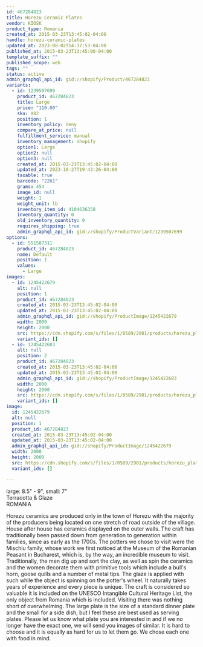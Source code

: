 ```yaml
---
id: 467284823
title: Horezu Ceramic Plates
vendor: KIOSK
product_type: Romania
created_at: 2015-03-23T13:45:02-04:00
handle: horezu-ceramic-plates
updated_at: 2023-08-02T14:37:53-04:00
published_at: 2015-03-23T13:45:00-04:00
template_suffix: ""
published_scope: web
tags: ""
status: active
admin_graphql_api_id: gid://shopify/Product/467284823
variants:
  - id: 1239507699
    product_id: 467284823
    title: Large
    price: "110.00"
    sku: X82
    position: 1
    inventory_policy: deny
    compare_at_price: null
    fulfillment_service: manual
    inventory_management: shopify
    option1: Large
    option2: null
    option3: null
    created_at: 2015-03-23T13:45:02-04:00
    updated_at: 2023-10-27T19:43:26-04:00
    taxable: true
    barcode: "2261"
    grams: 454
    image_id: null
    weight: 1
    weight_unit: lb
    inventory_item_id: 4104636358
    inventory_quantity: 0
    old_inventory_quantity: 0
    requires_shipping: true
    admin_graphql_api_id: gid://shopify/ProductVariant/1239507699
options:
  - id: 551587311
    product_id: 467284823
    name: Default
    position: 1
    values:
      - Large
images:
  - id: 1245422679
    alt: null
    position: 1
    product_id: 467284823
    created_at: 2015-03-23T13:45:02-04:00
    updated_at: 2015-03-23T13:45:02-04:00
    admin_graphql_api_id: gid://shopify/ProductImage/1245422679
    width: 2000
    height: 2000
    src: https://cdn.shopify.com/s/files/1/0589/2901/products/horezu_plates.jpeg?v=1427132702
    variant_ids: []
  - id: 1245422683
    alt: null
    position: 2
    product_id: 467284823
    created_at: 2015-03-23T13:45:02-04:00
    updated_at: 2015-03-23T13:45:02-04:00
    admin_graphql_api_id: gid://shopify/ProductImage/1245422683
    width: 2000
    height: 2000
    src: https://cdn.shopify.com/s/files/1/0589/2901/products/horezu_plates_2.jpeg?v=1427132702
    variant_ids: []
image:
  id: 1245422679
  alt: null
  position: 1
  product_id: 467284823
  created_at: 2015-03-23T13:45:02-04:00
  updated_at: 2015-03-23T13:45:02-04:00
  admin_graphql_api_id: gid://shopify/ProductImage/1245422679
  width: 2000
  height: 2000
  src: https://cdn.shopify.com/s/files/1/0589/2901/products/horezu_plates.jpeg?v=1427132702
  variant_ids: []

---
```


large: 8.5" - 9", small: 7"  
Terracotta & Glaze  
ROMANIA

Horezu ceramics are produced only in the town of Horezu with the majority of the producers being located on one stretch of road outside of the village. House after house has ceramics displayed on the outer walls. The craft has traditionally been passed down from generation to generation within families, since as early as the 1700s. The potters we chose to visit were the Mischiu family, whose work we first noticed at the Museum of the Romanian Peasant in Bucharest, which is, by the way, an incredible museum to visit. Traditionally, the men dig up and sort the clay, as well as spin the ceramics and the women decorate them with primitive tools which include a bull's horn, goose quills and a number of metal tips. The glaze is applied with such while the object is spinning on the potter's wheel. It naturally takes years of experience and every piece is unique. The craft is considered so valuable it is included on the UNESCO Intangible Cultural Heritage List, the only object from Romania which is included. Visiting there was nothing short of overwhelming. The large plate is the size of a standard dinner plate and the small for a side dish, but I feel these are best used as serving plates. Please let us know what plate you are interested in and if we no longer have the exact one, we will send you images of similar. It is hard to choose and it is equally as hard for us to let them go. We chose each one with food in mind.